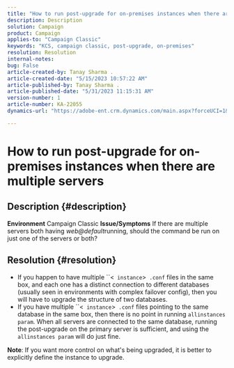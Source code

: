 ```yaml
---
title: "How to run post-upgrade for on-premises instances when there are multiple servers"
description: Description
solution: Campaign
product: Campaign
applies-to: "Campaign Classic"
keywords: "KCS, campaign classic, post-upgrade, on-premises"
resolution: Resolution
internal-notes: 
bug: False
article-created-by: Tanay Sharma .
article-created-date: "5/15/2023 10:57:22 AM"
article-published-by: Tanay Sharma .
article-published-date: "5/31/2023 11:15:31 AM"
version-number: 1
article-number: KA-22055
dynamics-url: "https://adobe-ent.crm.dynamics.com/main.aspx?forceUCI=1&pagetype=entityrecord&etn=knowledgearticle&id=01c5b13e-0ff3-ed11-8848-6045bd006079"

---
```

# How to run post-upgrade for on-premises instances when there are multiple servers

## Description {#description}

<b>Environment</b>
Campaign Classic
<b>Issue/Symptoms</b>
If there are multiple servers both having *web@default*running, should the command be run on just one of the servers or both?


## Resolution {#resolution}


- If you happen to have multiple ``<` instance`>` .conf` files in the same box, and each one has a distinct connection to different databases (usually seen in environments with complex failover config), then you will have to upgrade the structure of two databases.
- If you have multiple ``<` instance`>` .conf` files pointing to the same database in the same box, then there is no point in running `allinstances param`. When all servers are connected to the same database, running the post-upgrade on the primary server is sufficient, and using the `allinstances param` will do just fine.

    


<b>Note</b>: If you want more control on what's being upgraded, it is better to explicitly define the instance to upgrade.
